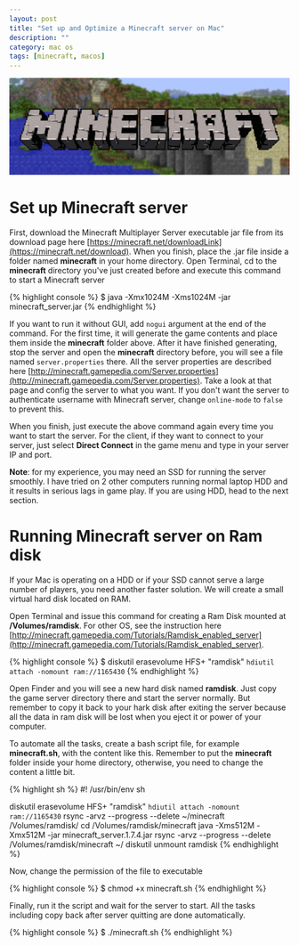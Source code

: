 ```yaml
---
layout: post
title: "Set up and Optimize a Minecraft server on Mac"
description: ""
category: mac os
tags: [minecraft, macos]
---
```



![minecraft](/files/2013-12-29-set-up-and-optimize-a-minecraft-server-on-mac/minecraft.jpg)

# Set up Minecraft server

First, download the Minecraft Multiplayer Server executable jar file from its
download page here
[https://minecraft.net/downloadLink](https://minecraft.net/download). When you
finish, place the .jar file inside a folder named **minecraft** in your home
directory. Open Terminal, cd to the **minecraft** directory you've just created
before and execute this command to start a Minecraft server

{% highlight console %}
$ java -Xmx1024M -Xms1024M -jar minecraft_server.jar
{% endhighlight %}

If you want to run it without GUI, add `nogui` argument at the end of the command.
For the first time, it will generate the game contents and place them inside the
**minecraft** folder above. After it have finished generating, stop the server
and open the **minecraft** directory before, you will see a file named
`server.properties` there. All the server properties are described here
[http://minecraft.gamepedia.com/Server.properties](http://minecraft.gamepedia.com/Server.properties).
Take a look at that page and config the server to what you want. If you don't
want the server to authenticate username with Minecraft server, change
`online-mode` to `false` to prevent this.

<!-- more -->

When you finish, just execute the
above command again every time you want to start the server. For the client, if
they want to connect to your server, just select **Direct Connect** in the game
menu and type in your server IP and port.

**Note**: for my experience, you may need an SSD for running the server
smoothly. I have tried on 2 other computers running normal laptop HDD and it
results in serious lags in game play. If you are using HDD, head to the next section.

# Running Minecraft server on Ram disk

If your Mac is operating on a HDD or if your SSD cannot serve a large number of
players, you need another faster solution. We will create a small virtual hard
disk located on RAM.

Open Terminal and issue this command for creating a Ram Disk mounted at
**/Volumes/ramdisk**. For other OS, see the instruction here
[http://minecraft.gamepedia.com/Tutorials/Ramdisk_enabled_server](http://minecraft.gamepedia.com/Tutorials/Ramdisk_enabled_server).

{% highlight console %}
$ diskutil erasevolume HFS+ "ramdisk" `hdiutil attach -nomount ram://1165430`
{% endhighlight %}

Open Finder and you will see a new hard disk named **ramdisk**. Just copy the
game server directory there and start the server normally. But remember to copy
it back to your hark disk after exiting the server because all the data in ram
disk will be lost when you eject it or power of your computer.

To automate all the tasks, create a bash script file, for example
**minecraft.sh**, with the content like this. Remember to put the **minecraft**
folder inside your home directory, otherwise, you need to change the content a
little bit.

{% highlight sh %}
#! /usr/bin/env sh

diskutil erasevolume HFS+ "ramdisk" `hdiutil attach -nomount ram://1165430`
rsync -arvz --progress --delete ~/minecraft /Volumes/ramdisk/
cd /Volumes/ramdisk/minecraft
java -Xms512M -Xmx512M  -jar minecraft_server.1.7.4.jar
rsync -arvz --progress --delete /Volumes/ramdisk/minecraft ~/
diskutil unmount ramdisk
{% endhighlight %}

Now, change the permission of the file to executable

{% highlight console %}
$ chmod +x minecraft.sh
{% endhighlight %}

Finally, run it the script and wait for the server to start. All the tasks
including copy back after server quitting are done automatically.

{% highlight console %}
$ ./minecraft.sh
{% endhighlight %}
